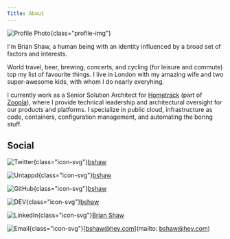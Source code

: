 ```yaml
---
Title: About
---
```


![Profile Photo](https://s.gravatar.com/avatar/79c538700fa250a449020537c4f5347e?s=240){class="profile-img"}

I'm Brian Shaw, a human being with an identity influenced by a broad set of factors and interests.

World travel, beer, brewing, concerts, and cycling (for leisure and commute) top my list of favourite things.
I live in London with my amazing wife and two super-awesome kids, with whom I do nearly everyhing.

I currently work as a Senior Solution Architect for [Hometrack](https://www.hometrack.com/uk/) (part of [Zoopla](https://www.zoopla.co.uk/)), where I provide technical leadership and architectural oversight for our products and platforms.
I specialize in public cloud, infrastructure as code, containers, configuration management, and automating the boring stuff.

## Social

![Twitter](/images/twitter.svg){class="icon-svg"}[bshaw](https://twitter.com/bshaw)

![Untappd](/images/untappd.svg){class="icon-svg"}[bshaw](https://untappd.com/user/bshaw)

![GitHub](/images/github.svg){class="icon-svg"}[bshaw](https://github.com/bshaw)

![DEV](/images/dev.svg){class="icon-svg"}[bshaw](https://dev.to/bshaw)

![LinkedIn](/images/linkedin.svg){class="icon-svg"}[Brian Shaw](https://linkedin.com/in/brianbshaw)

![Email](/images/hey.svg){class="icon-svg"}[bshaw@hey.com](mailto: bshaw@hey.com)
